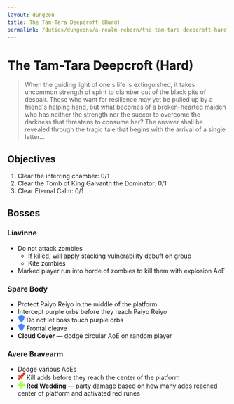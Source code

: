 ```yaml
---
layout: dungeon
title: The Tam-Tara Deepcroft (Hard)
permalink: /duties/dungeons/a-realm-reborn/the-tam-tara-deepcroft-hard
---
```


# The Tam-Tara Deepcroft (Hard)

> When the guiding light of one's life is extinguished, it takes uncommon strength of spirit to clamber out of the black pits of despair. Those who want for resilience may yet be pulled up by a friend's helping hand, but what becomes of a broken-hearted maiden who has neither the strength nor the succor to overcome the darkness that threatens to consume her? The answer shall be revealed through the tragic tale that begins with the arrival of a single letter...

## Objectives

1. Clear the interring chamber: 0/1
2. Clear the Tomb of King Galvanth the Dominator: 0/1
3. Clear Eternal Calm: 0/1

## Bosses

### Liavinne

- Do not attack zombies
  - If killed, will apply stacking vulnerability debuff on group
  - Kite zombies
- Marked player run into horde of zombies to kill them with explosion AoE

### Spare Body

- Protect Paiyo Reiyo in the middle of the platform
- Intercept purple orbs before they reach Paiyo Reiyo
- ![](/assets/icons/role-tank.png) Do not let boss touch purple orbs
- ![](/assets/icons/role-tank.png) Frontal cleave
- **Cloud Cover** — dodge circular AoE on random player

### Avere Bravearm

- Dodge various AoEs
- ![](/assets/icons/role-dps.png) Kill adds before they reach the center of the platform
- ![](/assets/icons/role-healer.png) **Red Wedding** — party damage based on how many adds reached center of platform and activated red runes

